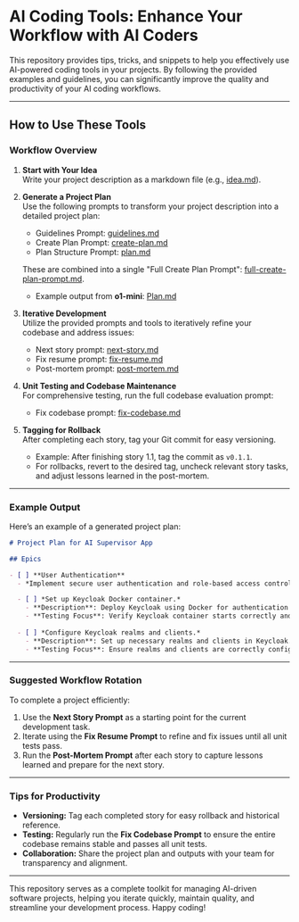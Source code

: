 
# AI Coding Tools: Enhance Your Workflow with AI Coders

This repository provides tips, tricks, and snippets to help you effectively use AI-powered coding tools in your projects. By following the provided examples and guidelines, you can significantly improve the quality and productivity of your AI coding workflows.

---

## How to Use These Tools

### Workflow Overview

1. **Start with Your Idea**  
   Write your project description as a markdown file (e.g., [idea.md](https://github.com/mikl0s/ai_coding_tools/blob/main/docs/idea.md)).

2. **Generate a Project Plan**  
   Use the following prompts to transform your project description into a detailed project plan:
   - Guidelines Prompt: [guidelines.md](https://github.com/mikl0s/ai_coding_tools/blob/main/docs/guidelines.md)  
   - Create Plan Prompt: [create-plan.md](https://github.com/mikl0s/ai_coding_tools/blob/main/docs/create-plan.md)  
   - Plan Structure Prompt: [plan.md](https://github.com/mikl0s/ai_coding_tools/blob/main/docs/plan.md)  

   These are combined into a single "Full Create Plan Prompt": [full-create-plan-prompt.md](https://github.com/mikl0s/ai_coding_tools/blob/main/docs/full-create-plan-prompt.md).  
   - Example output from **o1-mini**: [Plan.md](https://github.com/mikl0s/ai_coding_tools/blob/main/docs/plan.md)

3. **Iterative Development**  
   Utilize the provided prompts and tools to iteratively refine your codebase and address issues:
   - Next story prompt: [next-story.md](https://raw.githubusercontent.com/mikl0s/ai_coding_tools/refs/heads/main/docs/next-story.md)  
   - Fix resume prompt: [fix-resume.md](https://raw.githubusercontent.com/mikl0s/ai_coding_tools/refs/heads/main/docs/fix-resume.md)  
   - Post-mortem prompt: [post-mortem.md](https://raw.githubusercontent.com/mikl0s/ai_coding_tools/refs/heads/main/docs/post-mortem.md)

4. **Unit Testing and Codebase Maintenance**  
   For comprehensive testing, run the full codebase evaluation prompt:
   - Fix codebase prompt: [fix-codebase.md](https://raw.githubusercontent.com/mikl0s/ai_coding_tools/refs/heads/main/docs/fix-codebase.md)

5. **Tagging for Rollback**  
   After completing each story, tag your Git commit for easy versioning.  
   - Example: After finishing story 1.1, tag the commit as `v0.1.1`.  
   - For rollbacks, revert to the desired tag, uncheck relevant story tasks, and adjust lessons learned in the post-mortem.

---

### Example Output

Here’s an example of a generated project plan:

```markdown
# Project Plan for AI Supervisor App

## Epics

- [ ] **User Authentication**
  - *Implement secure user authentication and role-based access control using Keycloak.*

  - [ ] *Set up Keycloak Docker container.*
    - **Description**: Deploy Keycloak using Docker for authentication services.
    - **Testing Focus**: Verify Keycloak container starts correctly and is accessible.
  
  - [ ] *Configure Keycloak realms and clients.*
    - **Description**: Set up necessary realms and clients in Keycloak.
    - **Testing Focus**: Ensure realms and clients are correctly configured and functional.
```

---

### Suggested Workflow Rotation

To complete a project efficiently:
1. Use the **Next Story Prompt** as a starting point for the current development task.  
2. Iterate using the **Fix Resume Prompt** to refine and fix issues until all unit tests pass.  
3. Run the **Post-Mortem Prompt** after each story to capture lessons learned and prepare for the next story.

---

### Tips for Productivity

- **Versioning:** Tag each completed story for easy rollback and historical reference.  
- **Testing:** Regularly run the **Fix Codebase Prompt** to ensure the entire codebase remains stable and passes all unit tests.  
- **Collaboration:** Share the project plan and outputs with your team for transparency and alignment.

---

This repository serves as a complete toolkit for managing AI-driven software projects, helping you iterate quickly, maintain quality, and streamline your development process. Happy coding!
